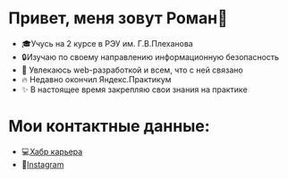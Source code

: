 Привет, меня зовут Роман👋
==========================
- 🎓Учусь на 2 курсе в РЭУ им. Г.В.Плеханова
- 🔒Изучаю по своему направлению информационную безопасность
- 👀 Увлекаюсь web-разработкой и всем, что с ней связано
- 🔥 Недавно окончил Яндекс.Практикум
- ✨ В настоящее время закрепляю свои знания на практике

Мои контактные данные:
==================================
- 💻[Хабр карьера](https://career.habr.com/rvsverchkov)
- 💾[Instagram](https://www.instagram.com/rvsverchkov/)

